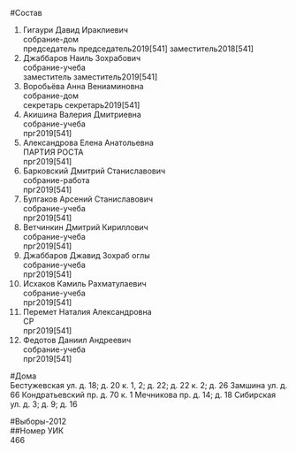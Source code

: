 #Состав  
1. Гигаури Давид Ираклиевич  
    собрание-дом  
    председатель председатель2019[541] заместитель2018[541]  
2. Джаббаров Наиль Зохрабович  
    собрание-учеба  
    заместитель заместитель2019[541]  
3. Воробьёва Анна Вениаминовна  
    собрание-дом  
    секретарь секретарь2019[541]  
4. Акишина Валерия Дмитриевна  
    собрание-учеба  
    прг2019[541]  
5. Александрова Елена Анатольевна  
    ПАРТИЯ РОСТА  
    прг2019[541]  
6. Барковский Дмитрий Станиславович  
    собрание-работа  
    прг2019[541]  
7. Булгаков Арсений Станиславович  
    собрание-учеба  
    прг2019[541]  
8. Ветчинкин Дмитрий Кириллович  
    собрание-учеба  
    прг2019[541]  
9. Джаббаров Джавид Зохраб оглы  
    собрание-учеба  
    прг2019[541]  
10. Исхаков Камиль Рахматулаевич  
    собрание-учеба  
    прг2019[541]  
11. Перемет Наталия Александровна  
    СР  
    прг2019[541]  
12. Федотов Даниил Андреевич  
    собрание-учеба  
    прг2019[541]  
  
#Дома  
Бестужевская ул. д. 18; д. 20 к. 1, 2; д. 22; д. 22 к. 2; д. 26 Замшина ул. д. 66 Кондратьевский пр. д. 70 к. 1 Мечникова пр. д. 14; д. 18 Сибирская ул. д. 3; д. 9; д. 16  
  
#Выборы-2012  
##Номер УИК  
466  
